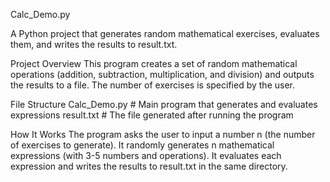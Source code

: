 Calc_Demo.py

A Python project that generates random mathematical exercises, evaluates them, and writes the results to result.txt.

Project Overview
This program creates a set of random mathematical operations (addition, subtraction, multiplication, and division) and outputs the results to a file. The number of exercises is specified by the user.

File Structure
  Calc_Demo.py       # Main program that generates and evaluates expressions
  result.txt      # The file generated after running the program

How It Works
The program asks the user to input a number n (the number of exercises to generate).
It randomly generates n mathematical expressions (with 3-5 numbers and operations).
It evaluates each expression and writes the results to result.txt in the same directory.
